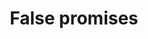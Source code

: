 ---
layout: tactic

title:  "False promises"
tags: 
t-sort: "Dark Tactic"
t-type: "Unsustainable Pattern"
categories: cloud-computing
t-description: "Due to the high level of market competition, cloud providers promise applications benefits that do not always materialize. As an example, many cloud providers present their offer as free of charge. At first glance, this seems to be correct, as no money is involved in the first subscription. In the long term however, the cloud users end up paying either directly for optional (but almost unavoidable) features or once the trial period is passed, or indirectly (e.g., with their data). This is often not in the interest of the user and is therefore not sustainable."
t-participant: "cloud-user, cloud-provider"
t-artifact: "Cloud technology/service"
t-context: "Choice of adopting cloud services"
t-feature: "Marketing of cloud services"
t-intent: "Promising benefits (e.g., better or free services) that do not materialize"
t-intentmeasure: "Extent of the validity of the promise"
t-countermeasure: "Introduce audit organisations that check the promises made by companies and, in the case of false promises, make them transparent to the public."
t-source: "*The Dark Side of Cloud and Edge Computing* by Klervie Toczé, Maël Madon, Muriel Garcia and Patricia Lago"
t-source-doi: "https://doi.org/10.21428/bf6fb269.9422c084"
t-diagram: "models-false_promises.png"
---